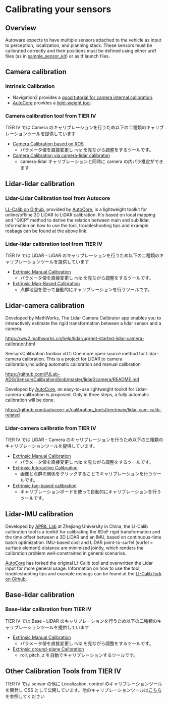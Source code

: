 # Calibrating your sensors

## Overview

Autoware expects to have multiple sensors attached to the vehicle as input to perception, localization, and planning stack. These sensors must be calibrated correctly and their positions must be defined using either urdf files (as in [sample_sensor_kit](https://github.com/autowarefoundation/sample_sensor_kit_launch/tree/main/sample_sensor_kit_description)) or as tf launch files.

## Camera calibration

### Intrinsic Calibration

- Navigation2 provides a [good tutorial for camera internal calibration](https://navigation.ros.org/tutorials/docs/camera_calibration.html).
- [AutoCore](https://autocore.ai/) provides a [light-weight tool](https://github.com/autocore-ai/calibration_tools/tree/main/camera_intrinsic_calib).

### Camera calibration tool from TIER IV

TIER IV では Camera のキャリブレーションを行うため以下の二種類のキャリブレーションツールを提供しています

- [Camera Calibration based on ROS](https://github.com/tier4/CalibrationTools/tree/tier4/universe/sensor#intrinsic-camera-calibration)
  - パラメータ値を直接変更し rviz を見ながら調整をするツールです。
- [Camera Calibration via camera-lidar calibraton](https://github.com/tier4/CalibrationTools/tree/tier4/universe/sensor#intrinsic-camera-calibration)
  - camera-lidar キャリブレーションと同時に camera の内パラ推定ができます

## Lidar-lidar calibration

### Lidar-Lidar Calibration tool from Autocore

[LL-Calib on Github](https://github.com/autocore-ai/calibration_tools/tree/main/lidar-lidar-calib), provided by [AutoCore](https://autocore.ai/), is a lightweight toolkit for online/offline 3D LiDAR to LiDAR calibration. It's based on local mapping and "GICP" method to derive the relation between main and sub lidar. Information on how to use the tool, troubleshooting tips and example rosbags can be found at the above link.

### Lidar-lidar calibration tool from TIER IV

TIER IV では LiDAR - LiDAR のキャリブレーションを行うため以下の二種類のキャリブレーションツールを提供しています

- [Extrinsic Manual Calibration](https://github.com/tier4/CalibrationTools/tree/tier4/universe/sensor#generic-calibration)
  - パラメータ値を直接変更し rviz を見ながら調整をするツールです。
- [Extrinsic Map-Based Calibration](https://github.com/tier4/CalibrationTools/tree/tier4/universe/sensor#lidar-lidar-calibration)
  - 点群地図を使って自動的にキャリブレーションを行うツールです。

## Lidar-camera calibration

Developed by MathWorks, The Lidar Camera Calibrator app enables you to interactively estimate the rigid transformation between a lidar sensor and a camera.

<https://ww2.mathworks.cn/help/lidar/ug/get-started-lidar-camera-calibrator.html>

SensorsCalibration toolbox v0.1: One more open source method for Lidar-camera calibration.
This is a project for LiDAR to camera calibration,including automatic calibration and manual calibration

<https://github.com/PJLab-ADG/SensorsCalibration/blob/master/lidar2camera/README.md>

Developed by [AutoCore](https://autocore.ai/), an easy-to-use lightweight toolkit for Lidar-camera-calibration is proposed. Only in three steps, a fully automatic calibration will be done.

<https://github.com/autocore-ai/calibration_tools/tree/main/lidar-cam-calib-related>

### Lidar-camera calibratio from TIER IV

TIER IV では LiDAR - Camera のキャリブレーションを行うため以下の三種類のキャリブレーションツールを提供しています。

- [Extrinsic Manual Calibration](https://github.com/tier4/CalibrationTools/tree/tier4/universe/sensor#generic-calibration)
  - パラメータ値を直接変更し rviz を見ながら調整をするツールです。
- [Extrinsic Interactive Calibration](https://github.com/tier4/CalibrationTools/tree/tier4/universe/sensor#camera-lidar-calibration)
  - 画像と点群の関係をクリックすることでキャリブレーションを行うツールです。
- [Extrinsic tag-based calibration](https://github.com/tier4/CalibrationTools/tree/tier4/universe/sensor#camera-lidar-calibration)
  - キャリブレーションボードを使って自動的にキャリブレーションを行うツールです。

## Lidar-IMU calibration

Developed by [APRIL Lab](https://github.com/APRIL-ZJU) at Zhejiang University in China, the LI-Calib calibration tool is a toolkit for calibrating the 6DoF rigid transformation and the time offset between a 3D LiDAR and an IMU, based on continuous-time batch optimization.
IMU-based cost and LiDAR point-to-surfel (surfel = surface element) distance are minimized jointly, which renders the calibration problem well-constrained in general scenarios.

[AutoCore](https://autocore.ai/) has forked the original LI-Calib tool and overwritten the Lidar input for more general usage. Information on how to use the tool, troubleshooting tips and example rosbags can be found at the [LI-Calib fork on Github](https://github.com/autocore-ai/calibration_tools/tree/main/li_calib).

## Base-lidar calibration

### Base-lidar calibration from TIER IV

TIER IV では Base - LiDAR のキャリブレーションを行うため以下の二種類のキャリブレーションツールを提供しています

- [Extrinsic Manual Calibration](https://github.com/tier4/CalibrationTools/tree/tier4/universe/sensor#generic-calibration)
  - パラメータ値を直接変更し rviz を見ながら調整をするツールです。
- [Extrinsic ground-plane Calibration](https://github.com/tier4/CalibrationTools/tree/tier4/universe/sensor#base-lidar-calibration)
  - roll, pitch, z を自動でキャリブレーションするツールです。

## Other Calibration Tools from TIER IV

TIER IV では sensor の他に Localization, control のキャリブレーションツールを開発し OSS として公開しています。他のキャリブレーションツールは[こちら](https://github.com/tier4/CalibrationTools)を参照してください
